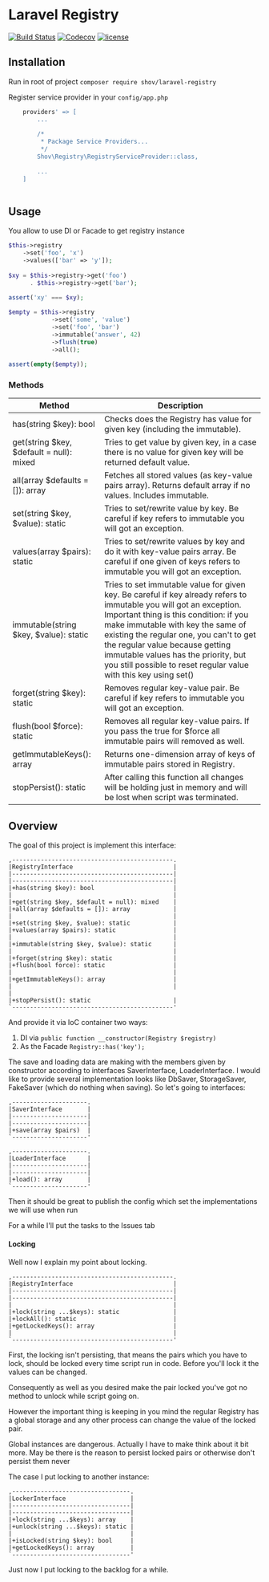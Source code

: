 # Laravel Registry

[![Build Status](https://travis-ci.org/shov/laravel-registry.svg?branch=master)](https://travis-ci.org/shov/laravel-registry)
[![Codecov](https://img.shields.io/codecov/c/github/shov/laravel-registry.svg)]()
[![license](https://img.shields.io/github/license/shov/laravel-registry.svg)]()

## Installation

Run in root of project `composer require shov/laravel-registry`

Register service provider in your `config/app.php`
```php
    providers' => [
        ...
        
        /*
         * Package Service Providers...
         */
        Shov\Registry\RegistryServiceProvider::class,
        
        ...
    ]
    
```

## Usage

You allow to use DI or Facade to get registry instance
```php
$this->registry
    ->set('foo', 'x')
    ->values(['bar' => 'y']);
    
$xy = $this->registry->get('foo') 
      . $this->registry->get('bar');
      
assert('xy' === $xy);

$empty = $this->registry
            ->set('some', 'value')
            ->set('foo', 'bar')
            ->immutable('answer', 42)
            ->flush(true)
            ->all();
            
assert(empty($empty));
```

### Methods

 Method | Description |
---|---|
has(string $key): bool| Checks does the Registry has value for given key (including the immutable). |
get(string $key, $default = null): mixed | Tries to get value by given key, in a case there is no value for given key will be returned default value.|
all(array $defaults = []): array | Fetches all stored values (as key-value pairs array). Returns default array if no values. Includes immutable. |
set(string $key, $value): static | Tries to set/rewrite value by key. Be careful if key refers to immutable you will got an exception.|
values(array $pairs): static | Tries to set/rewrite values by key and do it with key-value pairs array. Be careful if one given of keys refers to immutable you will got an exception. |
immutable(string $key, $value): static | Tries to set immutable value for given key. Be careful if key already refers to immutable you will got an exception. Important thing is this condition: if you make immutable with key the same of existing the regular one, you can't to get the regular value because getting immutable values has the priority, but you still possible to reset regular value with this key using set() |
forget(string $key): static | Removes regular key-value pair. Be careful if key refers to immutable you will got an exception.|
flush(bool $force): static | Removes all regular key-value pairs. If you pass the true for $force all immutable pairs will removed as well.|
getImmutableKeys(): array | Returns one-dimension array of keys of immutable pairs stored in Registry.|
stopPersist(): static | After calling this function all changes will be holding just in memory and will be lost when script was terminated.|

## Overview

The goal of this project is implement this interface:
```text
,---------------------------------------------.
|RegistryInterface                            |
|---------------------------------------------|
|---------------------------------------------|
|+has(string $key): bool                      |
|                                             |
|+get(string $key, $default = null): mixed    |
|+all(array $defaults = []): array            |
|                                             |
|+set(string $key, $value): static            |
|+values(array $pairs): static                |
|                                             |
|+immutable(string $key, $value): static      |
|                                             |
|+forget(string $key): static                 |
|+flush(bool force): static                   |
|                                             |
|+getImmutableKeys(): array                   |
|                                             |                                             |
|+stopPersist(): static                       |
`---------------------------------------------'
```

And provide it via IoC container two ways:
1. DI via `public function __constructor(Registry $registry)`
2. As the Facade `Registry::has('key');`

The save and loading data are making with the members given by constructor 
according to interfaces SaverInterface, LoaderInterface. 
I would like to provide several implementation looks like 
DbSaver, StorageSaver, FakeSaver (which do nothing when saving). 
So let's going to interfaces:

```text
,---------------------.
|SaverInterface       |
|---------------------|
|---------------------|
|+save(array $pairs)  |
`---------------------'

,---------------------.
|LoaderInterface      |
|---------------------|
|---------------------|
|+load(): array       |
`---------------------'
```
Then it should be great to publish the config which set the implementations 
we will use when run

For a while I'll put the tasks to the Issues tab

#### Locking
Well now I explain my point about locking.

```text
,---------------------------------------------.
|RegistryInterface                            |
|---------------------------------------------|
|---------------------------------------------|
|                                             |
|+lock(string ...$keys): static               |
|+lockAll(): static                           |
|+getLockedKeys(): array                      |
|                                             |
`---------------------------------------------'
```

First, the locking isn't persisting, that means the pairs which you have to lock,
should be locked every time script run in code. 
Before you'll lock it the values can be changed.

Consequently as well as you desired make the pair locked 
you've got no method to unlock while script going on. 

However the important thing is keeping in you mind 
the regular Registry has a global storage 
and any other process can change the value of the locked pair. 

Global instances are dangerous. Actually I have to make think about it bit more.
May be there is the reason to persist locked pairs 
or otherwise don't persist them never

The case I put locking to another instance:
```text
,---------------------------------.
|LockerInterface                  |
|---------------------------------|
|---------------------------------|
|+lock(string ...$keys): array    |
|+unlock(string ...$keys): static |
|                                 |
|+isLocked(string $key): bool     |
|+getLockedKeys(): array          |
`---------------------------------'
```

Just now I put locking to the backlog for a while.   
